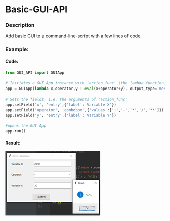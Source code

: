 # Basic-GUI-API

### Description
Add basic GUI to a command-line-script with a few lines of code.


### Example:

#### Code:
```python
from GUI_API import GUIApp

# Initiates a GUI App instance with 'action_func' (the lambda function) and output in pop-up-message 
app = GUIApp(lambda x,operator,y : eval(x+operator+y), output_type='messagebox', title="Basic Calculator")

# Sets the fields, i.e. the arguments of 'action_func'
app.setField('x', 'entry',{'label':'Variable X'})
app.setField('operator', 'combobox',{'values':['+','-','*','/','**']})
app.setField('y', 'entry',{'label':'Variable Y'})

#opens the GUI App
app.run()
```

#### Result:
<img src="https://github.com/matanbt/Basic-GUI-API/blob/master/img/demo.png" width=300>

